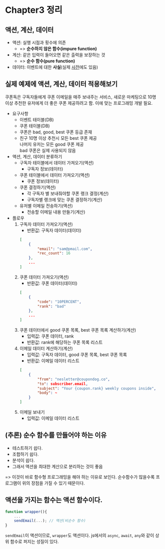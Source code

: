 # Chapter3 정리
## 액션, 계산, 데이터
- 액션: 실행 시점과 횟수에 의존
    - => **순수하지 않은 함수(impure function)**
- 계산: 같은 입력이 들어오면 같은 출력을 보장하는 것
    - => **순수 함수(pure function)**
- 데이터: 이벤트에 대한 **사실**(실제 [사전](https://english.dict.naver.com/english-dictionary/#/entry/enen/fdbfc2a9bfc4491d82324d810d9b43f9)에도 있음)

## 실제 예제에 액션, 계산, 데이터 적용해보기
쿠폰독은 구독자들에게 쿠폰 이메일을 매주 보내주는 서비스, 새로운 마케팅으로 10명이상 추천한 유저에게 더 좋은 쿠폰 제공하려고 함. 이에 맞는 프로그래밍 개발 필요.
- 요구사항
    - 이벤트 테이블(DB)
    - 쿠폰 테이블(DB)
    - 쿠폰은 bad, good, best 쿠폰 등급 존재
    - 친구 10명 이상 추천시 모든 best 쿠폰 제공<br>
    나머지 유저는 모든 good 쿠폰 제공<br>
    bad 쿠폰은 실제 사용되지 않음
- 액션, 계산, 데이터 분류하기
    - 구독자 테이블에서 데이터 가져오기(액션)
        - 구독자 정보(데이터)
    - 쿠폰 테이블에서 데이터 가져오기(액션)
        - 쿠폰 정보(데이터)
    - 쿠폰 결정하기(액션)
        - 각 구독자 별 보내줘야할 쿠폰 랭크 결정(계산)
        - 구독자별 랭크에 맞는 쿠폰 결정하기(계산)
    - 유저별 이메일 전송하기(액션)
        - 전송할 이메일 내용 만들기(계산)
- 플로우
    1. 구독자 데이터 가져오기(액션)
        - 반환값: 구독자 데이터(데이터)
        ``` json
        [
            {
                "email": "sam@pmail.com",
                "rec_count": 16
            },
            ...
        ]
        ```
    2. 쿠폰 데이터 가져오기(액션)
        - 반환값: 쿠폰 데이터(데이터)
        ``` json
        [
            {
                "code": "10PERCENT",
                "rank": "bad"
            },
            ...
        ]
        ```
    3. 쿠폰 데이터에서 good 쿠폰 목록, best 쿠폰 목록 계산하기(계산)
        - 입력값: 쿠폰 데이터, rank
        - 반환값: rank에 해당하는 쿠폰 목록 리스트
    4. 이메일 데이터 계산하기(계산)
        - 입력값: 구독자 데이터, good 쿠폰 목록, best 쿠폰 목록
        - 반환값: 이메일 데이터 리스트
        ``` json
        [
            {
                "from": "nesletter@coupondog.co",
                "to": subscriber.email,
                "subject": "Your {coupon.rank} weekly coupons inside",
                "body": ~
            }
        ]
        ```
    5. 이메일 보내기
        - 입력값: 이메일 데이터 리스트

## (추론) 순수 함수를 만들어야 하는 이유
- 테스트하기 쉽다.
- 조합하기 쉽다.
- 분석이 쉽다.
- 그래서 액션을 최대한 계산으로 분리하는 것이 좋음

=> 이것이 바로 함수형 프로그래밍을 해야 하는 이유로 보인다. 순수함수가 많을수록 프로그램이 위의 장점을 가질 수 있기 때문이다.

## 액션을 가지는 함수는 액션 함수이다.
``` js
function wrapper(){
    ...
    sendEmail(...); // 액션(비순수 함수)
}
```
`sendEmail`이 액션이므로, `wrapper`도 액션이다. js에서의 `async`, `await`, `any`와 같이 상위 함수로 퍼지는 성질이 있다.